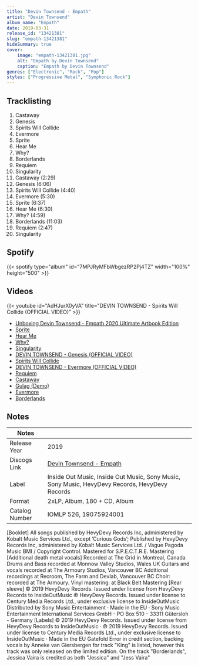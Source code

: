 ```yaml
---
title: "Devin Townsend - Empath"
artist: "Devin Townsend"
album_name: "Empath"
date: 2019-03-31
release_id: "13421381"
slug: "empath-13421381"
hideSummary: true
cover:
    image: "empath-13421381.jpg"
    alt: "Empath by Devin Townsend"
    caption: "Empath by Devin Townsend"
genres: ["Electronic", "Rock", "Pop"]
styles: ["Progressive Metal", "Symphonic Rock"]
---
```

## Tracklisting
1. Castaway
2. Genesis
3. Spirits Will Collide
4. Evermore
5. Sprite
6. Hear Me
7. Why?
8. Borderlands
9. Requiem
10. Singularity
11. Castaway (2:29)
12. Genesis (6:06)
13. Spirits Will Collide (4:40)
14. Evermore (5:30)
15. Sprite (6:37)
16. Hear Me (6:30)
17. Why? (4:59)
18. Borderlands (11:03)
19. Requiem (2:47)
20. Singularity
## Spotify
{{< spotify type="album" id="7MPJRyMFbWbgezRP2Pj4TZ" width="100%" height="500" >}}

## Videos
{{< youtube id="AdHJurX0yVA" title="DEVIN TOWNSEND - Spirits Will Collide (OFFICIAL VIDEO)" >}}
- [Unboxing Devin Townsend - Empath 2020 Ultimate Artbook Edition](https://www.youtube.com/watch?v=ZDrwCSoia6M)
- [Sprite](https://www.youtube.com/watch?v=HsPqxO7lVaM)
- [Hear Me](https://www.youtube.com/watch?v=NOoBfVFQdQg)
- [Why?](https://www.youtube.com/watch?v=Ob8IsKzRPwg)
- [Singularity](https://www.youtube.com/watch?v=RDSaodyiBQo)
- [DEVIN TOWNSEND - Genesis (OFFICIAL VIDEO)](https://www.youtube.com/watch?v=1n7uvokARQ4)
- [Spirits Will Collide](https://www.youtube.com/watch?v=8wpOAM_A4xo)
- [DEVIN TOWNSEND - Evermore (OFFICIAL VIDEO)](https://www.youtube.com/watch?v=-zIxPUPWVq8)
- [Requiem](https://www.youtube.com/watch?v=9pks_5P-hlQ)
- [Castaway](https://www.youtube.com/watch?v=XrEGBV1zQGY)
- [Gulag (Demo)](https://www.youtube.com/watch?v=WKzaSSPooeI)
- [Evermore](https://www.youtube.com/watch?v=V2-cKI34bpU)
- [Borderlands](https://www.youtube.com/watch?v=J52C4Z7uya0)

## Notes
| Notes          |             |
| ---------------| ----------- |
| Release Year   | 2019 |
| Discogs Link   | [Devin Townsend - Empath](https://www.discogs.com/release/13421381-Devin-Townsend-Empath) |
| Label          | Inside Out Music, Inside Out Music, Sony Music, Sony Music, HevyDevy Records, HevyDevy Records |
| Format         | 2xLP, Album, 180 + CD, Album |
| Catalog Number | IOMLP 526, 19075924001 |

[Booklet] All songs published by HevyDevy Records Inc, administered by Kobalt Music Services Ltd., except ’Curious Gods’; Published by HevyDevy Records Inc, administered by Kobalt Music Services Ltd. / Vague Pagoda Music BMI / Copyright Control.  Mastered for S.P.E.C.T.R.E. Mastering  [Additional death metal vocals] Recorded at The Grid in Montreal, Canada  Drums and Bass recorded at Monnow Valley Studios, Wales UK Guitars and vocals recorded at The Armoury Studios, Vancouver BC Additional recordings at Recroom, The Farm and Devlab, Vancouver BC  Choir: recorded at The Armoury.  Vinyl mastering: at Black Belt Mastering  [Rear sleeve] © 2019 HevyDevy Records. Issued under license from HevyDevy Records to InsideOutMusic ℗ HevyDevy Records. Issued under license to Century Media Records Ltd., under exclusive license to InsideOutMusic Distributed by Sony Music Entertainment · Made in the EU · Sony Music Entertainment International Services GmbH - PO Box 510 - 33311 Gütersloh - Germany  [Labels] © 2019 HevyDevy Records. Issued under license from HevyDevy Records to InsideOutMusic · ℗ 2019 HevyDevy Records. Issued under license to Century Media Records Ltd., under exclusive license to InsideOutMusic · Made in the EU  Gatefold  Error in credit section, backing vocals by Anneke van Giersbergen for track "King" is listed, however this track was only released on the limited edition. On the track "Borderlands", Jessica Vaira is credited as both "Jessica" and "Jess Vaira"
